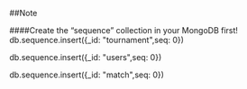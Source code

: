 ##Note

####Create the “sequence” collection in your MongoDB first!
db.sequence.insert({_id: "tournament",seq: 0})

db.sequence.insert({_id: "users",seq: 0})

db.sequence.insert({_id: "match",seq: 0})

<!--
Ex: http://www.mkyong.com/mongodb/spring-data-mongodb-auto-sequence-id-example/
-->